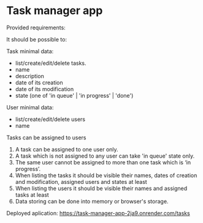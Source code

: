 # Task manager app

Provided requirements:

It should be possible to:

Task minimal data:
 - list/create/edit/delete tasks.
 - name
 - description
 - date of its creation
 - date of its modification
 - state (one of 'in queue' | 'in progress' | 'done')

User minimal data:
 - list/create/edit/delete users
 - name

Tasks can be assigned to users 
1. A task can be assigned to one user only. 
2. A task which is not assigned to any user can take 'in queue' state only. 
3. The same user cannot be assigned to more than one task which is ‘in progress’.  
4. When listing the tasks it should be visible their names, dates of creation and modification, assigned users and states at least
5. When listing the users it should be visible their names and assigned tasks at least
6. Data storing can be done into memory or browser's storage. 

Deployed aplication: https://task-manager-app-2ja9.onrender.com/tasks
